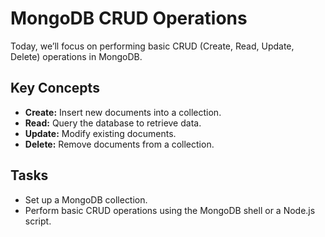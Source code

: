 # MongoDB CRUD Operations

Today, we’ll focus on performing basic CRUD (Create, Read, Update, Delete) operations in MongoDB.

## Key Concepts
- **Create:** Insert new documents into a collection.
- **Read:** Query the database to retrieve data.
- **Update:** Modify existing documents.
- **Delete:** Remove documents from a collection.

## Tasks
- Set up a MongoDB collection.
- Perform basic CRUD operations using the MongoDB shell or a Node.js script.
